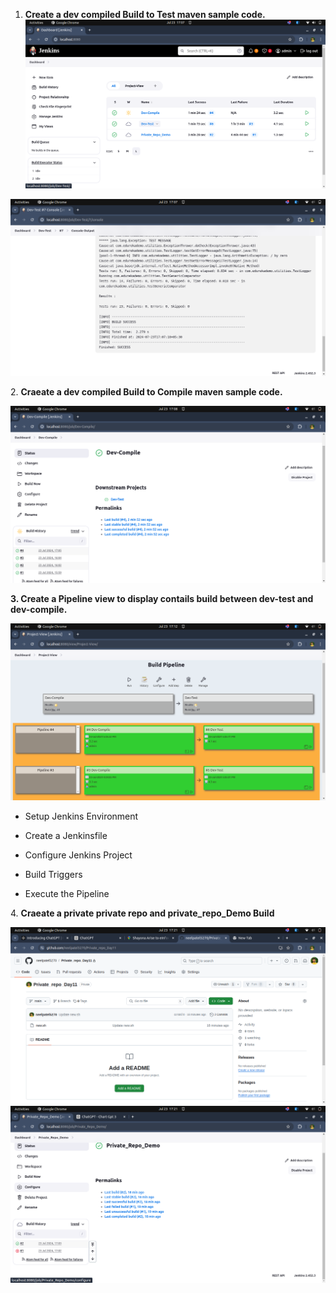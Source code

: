 1. **Create a dev compiled Build to Test maven sample
code.**![](.//media/image1.png)

![](.//media/image2.png)

2\. **Craeate a dev compiled Build to Compile maven sample code.**

![](.//media/image3.png)

**3. Create a Pipeline view to display contails build between dev-test
and dev-compile.**

![](.//media/image5.png)

-   Setup Jenkins Environment

-   Create a Jenkinsfile

-   Configure Jenkins Project

-   Build Triggers

-   Execute the Pipeline

4\. **Craeate a private private repo and private\_repo\_Demo Build**

![](.//media/image6.png)
![](.//media/image7.png)
